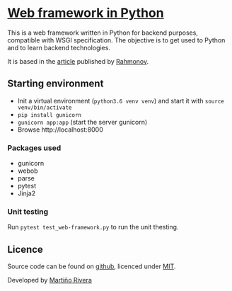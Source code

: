 # [Web framework in Python](https://github.com/martinord/web-framework)
This is a web framework written in Python for backend purposes, compatible with WSGI specification. The objective is to get used to Python and to learn backend technologies.

It is based in the [article](http://rahmonov.me/posts/write-python-framework-part-one/) published by [Rahmonov](http://rahmonov.me/).

## Starting environment
* Init a virtual environment (`python3.6 venv venv`) and start it with `source venv/bin/activate`
* `pip install gunicorn`
* `gunicorn app:app` (start the server gunicorn)
* Browse http://localhost:8000

### Packages used
* gunicorn
* webob
* parse
* pytest
* Jinja2

### Unit testing
Run `pytest test_web-framework.py` to run the unit thesting.

## Licence

Source code can be found on [github](https://github.com/martinord/web-framework), licenced under [MIT](http://opensource.org/licenses/mit-license.php).

Developed by [Martiño Rivera](https://github.com/martinord)

